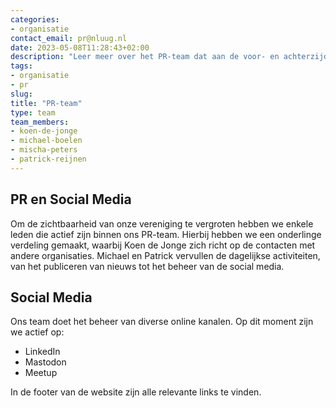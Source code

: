 ```yaml
---
categories:
- organisatie
contact_email: pr@nluug.nl
date: 2023-05-08T11:28:43+02:00
description: "Leer meer over het PR-team dat aan de voor- en achterzijde onze vereniging ondersteunt"
tags:
- organisatie
- pr
slug:
title: "PR-team"
type: team
team_members:
- koen-de-jonge
- michael-boelen
- mischa-peters
- patrick-reijnen
---
```


## PR en Social Media

Om de zichtbaarheid van onze vereniging te vergroten hebben we enkele leden die actief zijn binnen ons PR-team. Hierbij hebben we een onderlinge verdeling gemaakt, waarbij Koen de Jonge zich richt op de contacten met andere organisaties. Michael en Patrick vervullen de dagelijkse activiteiten, van het publiceren van nieuws tot het beheer van de social media.

## Social Media

Ons team doet het beheer van diverse online kanalen. Op dit moment zijn we actief op:

* LinkedIn
* Mastodon
* Meetup

In de footer van de website zijn alle relevante links te vinden.
